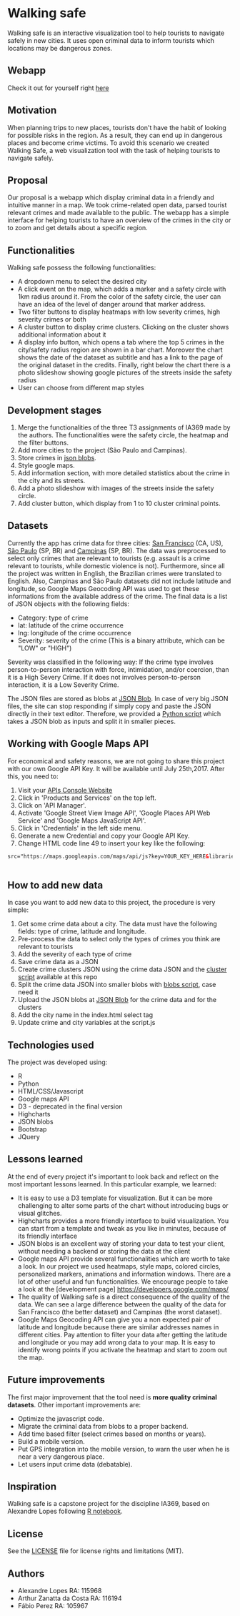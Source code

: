 

# Walking safe
 
Walking safe is an interactive visualization tool to help tourists to navigate safely in new cities. It uses open criminal data to inform tourists which locations may be dangerous zones.
 
## Webapp

Check it out for yourself right [here](https://arthurzc23.github.io/Walking-Safe/webpage/)
 
## Motivation
 
When planning trips to new places, tourists don't have the habit of looking for possible risks in the region. As a result, they can end up in dangerous places and become crime victims. To avoid this scenario we created Walking Safe, a web visualization tool with the task of helping tourists to navigate safely.
 
## Proposal
 
Our proposal is a webapp which display criminal data in a friendly and intuitive manner in a map. We took crime-related open data, parsed tourist relevant crimes and made available to the public. The webapp has a simple interface for helping tourists to have an overview of the crimes in the city or to zoom and get details about a specific region.
 
## Functionalities
 
Walking safe possess the following functionalities:
 
* A dropdown menu to select the desired city
* A click event on the map, which adds a marker and a safety circle with 1km radius around it. From the color of the safety circle, the user can have an idea of the level of danger around that marker address.
* Two filter buttons to display heatmaps with low severity crimes, high severity crimes or both
* A cluster button to display crime clusters. Clicking on the cluster shows additional information about it
* A display info button, which opens a tab where the top 5 crimes in the city/safety radius region are shown in a bar chart. Moreover the chart shows the date of the dataset as subtitle and has a link to the page of the original dataset in the credits. Finally, right below the chart there is a photo slideshow showing google pictures of the streets inside the safety radius
* User can choose from different map styles
 
## Development stages
 
1. Merge the functionalities of the three T3 assignments of IA369 made by the authors. The functionalities were the safety circle, the heatmap and the filter buttons.
2. Add more cities to the project (São Paulo and Campinas).
3. Store crimes in [json blobs](https://jsonblob.com/).
4. Style google maps.
5. Add information section, with more detailed statistics about the crime in the city and its streets.
6. Add a photo slideshow with images of the streets inside the safety circle.
7. Add cluster button, which display from 1 to 10 cluster criminal points.
 
## Datasets
 
Currently the app has crime data for three cities: [San Francisco](https://data.sfgov.org/Public-Safety/Police-Department-Incidents-Previous-Year-2016-/ritf-b9ki) (CA, US), [São Paulo](http://www.ssp.sp.gov.br/transparenciassp/Consulta.aspx) (SP, BR) and [Campinas](http://www.ssp.sp.gov.br/transparenciassp/Consulta.aspx) (SP, BR). The data was preprocessed to select only crimes that are relevant to tourists (e.g. assault is a crime relevant to tourists, while domestic violence is not). Furthermore, since all the project was written in English, the Brazilian crimes were translated to English. Also, Campinas and São Paulo datasets did not include latitude and longitude, so Google Maps Geocoding API was used to get these informations from the available address of the crime.
The final data is a list of JSON objects with the following fields:
 
* Category: type of crime
* lat: latitude of the crime occurrence
* lng: longitude of the crime occurrence
* Severity: severity of the crime (This is a binary attribute, which can be "LOW" or "HIGH")
 
Severity was classified in the following way: If the crime type involves person-to-person interaction with force, intimidation, and/or coercion, than it is a High Severy Crime. If it does not involves person-to-person interaction, it is a Low Severity Crime.
 
The JSON files are stored as blobs at [JSON Blob](https://jsonblob.com/). In case of very big JSON files, the site can stop responding if simply copy and paste the JSON directly in their text editor. Therefore, we provided a [Python script](https://github.com/ArthurZC23/IA369/blob/master/utils/blobs.py) which takes a JSON blob as inputs and split it in smaller pieces.
 
## Working with Google Maps API
 
For economical and safety reasons, we are not going to share this project with our own Google API Key. It will be available until July 25th,2017. After this, you need to:
 
1. Visit your [APIs Console Website](https://code.google.com/apis/console) 
2. Click in 'Products and Services' on the top left.
3. Click on 'API Manager'.
4. Activate 'Google Street View Image API', 'Google Places API Web Service' and 'Google Maps JavaScript API'.
5. Click in 'Credentials' in the left side menu.
6. Generate a new Credential and copy your Google API Key.
7. Change HTML code line 49 to insert your key like the following:
 
```html
src="https://maps.googleapis.com/maps/api/js?key=YOUR_KEY_HERE&libraries=visualization,places&callback=myMap">
 
```
 
## How to add new data
 
In case you want to add new data to this project, the procedure is very simple:
 
1. Get some crime data about a city. The data must have the following fields: type of crime, latitude and longitude.
2. Pre-process the data to select only the types of crimes you think are relevant to tourists
3. Add the severity of each type of crime
4. Save crime data as a JSON 
5. Create crime clusters JSON using the crime data JSON and the [cluster script](https://github.com/ArthurZC23/IA369/blob/master/utils/clusters.py) available at this repo
6. Split the crime data JSON into smaller blobs with [blobs script](https://github.com/ArthurZC23/IA369/blob/master/utils/blobs.py), case need it
7. Upload the JSON blobs at [JSON Blob](https://jsonblob.com/) for the crime data and for the clusters
8. Add the city name in the index.html select tag
9. Update crime and city variables at the script.js
 
## Technologies used
 
The project was developed using:
 
* R
* Python
* HTML/CSS/Javascript
* Google maps API
* D3 - deprecated in the final version
* Highcharts
* JSON blobs
* Bootstrap
* JQuery
 
## Lessons learned
 
At the end of every project it's important to look back and reflect on the most important lessons learned. In this particular example, we learned:
 
* It is easy to use a D3 template for visualization. But it can be more challenging to alter some parts of the chart without introducing bugs or visual glitches.
* Highcharts provides a more friendly interface to build visualization. You can start from a template and tweak as you like in minutes, because of its friendly interface
* JSON blobs is an excellent way of storing your data to test your client, without needing a backend or storing the data at the client
* Google maps API provide several functionalities which are worth to take a look. In our project we used heatmaps, style maps, colored circles, personalized markers, animations and information windows. There are a lot of other useful and fun functionalities. We encourage people to take a look at the [development page] https://developers.google.com/maps/
* The quality of Walking safe is a direct consequence of the quality of the data. We can see a large difference between the quality of the data for San Francisco (the better dataset) and Campinas (the worst dataset).
* Google Maps Geocoding API can give you a non expected pair of latitude and longitude because there are similar addresses names in different cities. Pay attention to filter your data after getting the latitude and longitude or you may add wrong data to your map. It is easy to identify wrong points if you activate the heatmap and start to zoom out the map.
 
## Future improvements
 
The first major improvement that the tool need is **more quality criminal datasets**. Other important improvements are:
 
* Optimize the javascript code.
* Migrate the criminal data from blobs to a proper backend.
* Add time based filter (select crimes based on months or years).
* Build a mobile version.
* Put GPS integration into the mobile version, to warn the user when he is near a very dangerous place.
* Let users input crime data (debatable).
 
## Inspiration
 
Walking safe is a capstone project for the discipline IA369, based on Alexandre Lopes following [R notebook](https://rpubs.com/alelopes/sf_crime_4tourists).
 
## License
 
See the [LICENSE](https://github.com/ArthurZC23/IA369/blob/master/LICENSE) file for license rights and limitations (MIT).
 
 
## Authors
 
* Alexandre Lopes RA: 115968
* Arthur Zanatta da Costa RA: 116194
* Fábio Perez RA: 105967
 
 
